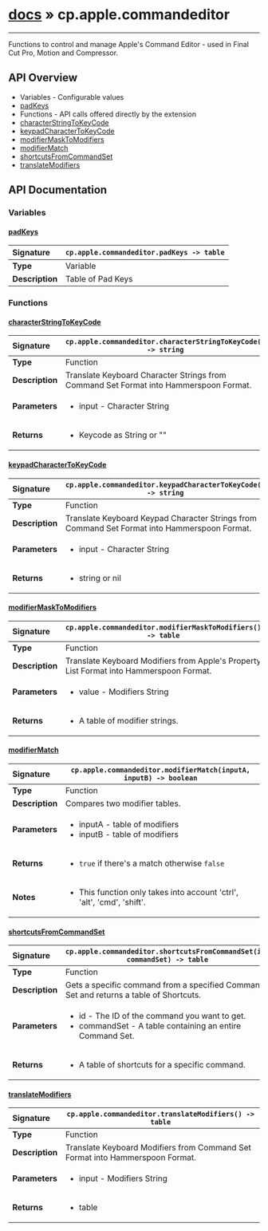 # [docs](index.md) » cp.apple.commandeditor
---

Functions to control and manage Apple's Command Editor - used in Final Cut Pro,
Motion and Compressor.

## API Overview
* Variables - Configurable values
 * [padKeys](#padkeys)
* Functions - API calls offered directly by the extension
 * [characterStringToKeyCode](#characterstringtokeycode)
 * [keypadCharacterToKeyCode](#keypadcharactertokeycode)
 * [modifierMaskToModifiers](#modifiermasktomodifiers)
 * [modifierMatch](#modifiermatch)
 * [shortcutsFromCommandSet](#shortcutsfromcommandset)
 * [translateModifiers](#translatemodifiers)

## API Documentation

### Variables

#### [padKeys](#padkeys)
| <span style="float: left;">**Signature**</span> | <span style="float: left;">`cp.apple.commandeditor.padKeys -> table` </span>                                                          |
| -----------------------------------------------------|---------------------------------------------------------------------------------------------------------|
| **Type**                                             | Variable |
| **Description**                                      | Table of Pad Keys |

### Functions

#### [characterStringToKeyCode](#characterstringtokeycode)
| <span style="float: left;">**Signature**</span> | <span style="float: left;">`cp.apple.commandeditor.characterStringToKeyCode() -> string` </span>                                                          |
| -----------------------------------------------------|---------------------------------------------------------------------------------------------------------|
| **Type**                                             | Function |
| **Description**                                      | Translate Keyboard Character Strings from Command Set Format into Hammerspoon Format. |
| **Parameters**                                       | <ul><li>input - Character String</li></ul> |
| **Returns**                                          | <ul><li>Keycode as String or ""</li></ul> |

#### [keypadCharacterToKeyCode](#keypadcharactertokeycode)
| <span style="float: left;">**Signature**</span> | <span style="float: left;">`cp.apple.commandeditor.keypadCharacterToKeyCode() -> string` </span>                                                          |
| -----------------------------------------------------|---------------------------------------------------------------------------------------------------------|
| **Type**                                             | Function |
| **Description**                                      | Translate Keyboard Keypad Character Strings from Command Set Format into Hammerspoon Format. |
| **Parameters**                                       | <ul><li>input - Character String</li></ul> |
| **Returns**                                          | <ul><li>string or nil</li></ul> |

#### [modifierMaskToModifiers](#modifiermasktomodifiers)
| <span style="float: left;">**Signature**</span> | <span style="float: left;">`cp.apple.commandeditor.modifierMaskToModifiers() -> table` </span>                                                          |
| -----------------------------------------------------|---------------------------------------------------------------------------------------------------------|
| **Type**                                             | Function |
| **Description**                                      | Translate Keyboard Modifiers from Apple's Property List Format into Hammerspoon Format. |
| **Parameters**                                       | <ul><li>value - Modifiers String</li></ul> |
| **Returns**                                          | <ul><li>A table of modifier strings.</li></ul> |

#### [modifierMatch](#modifiermatch)
| <span style="float: left;">**Signature**</span> | <span style="float: left;">`cp.apple.commandeditor.modifierMatch(inputA, inputB) -> boolean` </span>                                                          |
| -----------------------------------------------------|---------------------------------------------------------------------------------------------------------|
| **Type**                                             | Function |
| **Description**                                      | Compares two modifier tables. |
| **Parameters**                                       | <ul><li>inputA - table of modifiers</li><li>inputB - table of modifiers</li></ul> |
| **Returns**                                          | <ul><li><code>true</code> if there's a match otherwise <code>false</code></li></ul> |
| **Notes**                                            | <ul><li>This function only takes into account 'ctrl', 'alt', 'cmd', 'shift'.</li></ul> |

#### [shortcutsFromCommandSet](#shortcutsfromcommandset)
| <span style="float: left;">**Signature**</span> | <span style="float: left;">`cp.apple.commandeditor.shortcutsFromCommandSet(id, commandSet) -> table` </span>                                                          |
| -----------------------------------------------------|---------------------------------------------------------------------------------------------------------|
| **Type**                                             | Function |
| **Description**                                      | Gets a specific command from a specified Command Set and returns a table of Shortcuts. |
| **Parameters**                                       | <ul><li>id - The ID of the command you want to get.</li><li>commandSet - A table containing an entire Command Set.</li></ul> |
| **Returns**                                          | <ul><li>A table of shortcuts for a specific command.</li></ul> |

#### [translateModifiers](#translatemodifiers)
| <span style="float: left;">**Signature**</span> | <span style="float: left;">`cp.apple.commandeditor.translateModifiers() -> table` </span>                                                          |
| -----------------------------------------------------|---------------------------------------------------------------------------------------------------------|
| **Type**                                             | Function |
| **Description**                                      | Translate Keyboard Modifiers from Command Set Format into Hammerspoon Format. |
| **Parameters**                                       | <ul><li>input - Modifiers String</li></ul> |
| **Returns**                                          | <ul><li>table</li></ul> |

